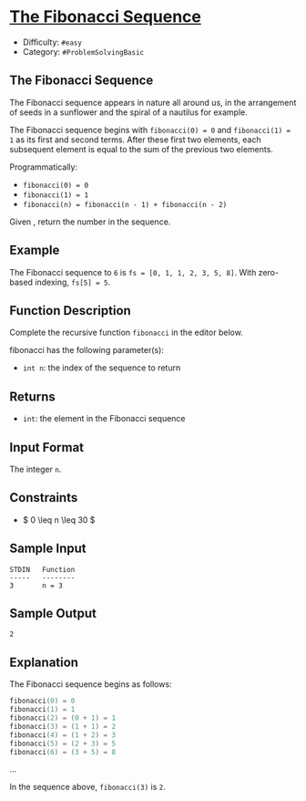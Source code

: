 # [The Fibonacci Sequence](https://www.hackerrank.com/challenges/ctci-fibonacci-numbers)

- Difficulty:  `#easy`
- Category: `#ProblemSolvingBasic`

## The Fibonacci Sequence

The Fibonacci sequence appears in nature all around us,
in the arrangement of seeds in a sunflower and the spiral of a nautilus for example.

The Fibonacci sequence begins with `fibonacci(0) = 0` and `fibonacci(1) = 1`
as its first and second terms. After these first two elements,
each subsequent element is equal to the sum of the previous two elements.

Programmatically:

- `fibonacci(0) = 0`
- `fibonacci(1) = 1`
- `fibonacci(n) = fibonacci(n - 1) + fibonacci(n - 2)`

Given , return the  number in the sequence.

## Example

The Fibonacci sequence to `6` is `fs = [0, 1, 1, 2, 3, 5, 8]`.
With zero-based indexing, `fs[5] = 5`.

## Function Description

Complete the recursive function `fibonacci` in the editor below.

fibonacci has the following parameter(s):

- `int n`: the index of the sequence to return

## Returns

- `int`: the  element in the Fibonacci sequence

## Input Format

The integer `n`.

## Constraints

- $ 0 \leq n \leq 30 $

## Sample Input

```text
STDIN   Function
-----   --------
3       n = 3
```

## Sample Output

```text
2
```

## Explanation

The Fibonacci sequence begins as follows:

```C
fibonacci(0) = 0
fibonacci(1) = 1
fibonacci(2) = (0 + 1) = 1
fibonacci(3) = (1 + 1) = 2
fibonacci(4) = (1 + 2) = 3
fibonacci(5) = (2 + 3) = 5
fibonacci(6) = (3 + 5) = 8
```

...

In the sequence above, `fibonacci(3)` is `2`.
